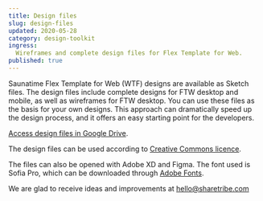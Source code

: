 ```yaml
---
title: Design files
slug: design-files
updated: 2020-05-28
category: design-toolkit
ingress:
  Wireframes and complete design files for Flex Template for Web.
published: true
---
```


Saunatime Flex Template for Web (WTF) designs are available as Sketch files. The design files include complete designs for FTW desktop and mobile, as well as wireframes for FTW desktop. You can use these files as the basis for your own designs. This approach can dramatically speed up the design process, and it offers an easy starting point for the developers.

[Access design files in Google Drive](https://drive.google.com/drive/folders/171T-lYUGJURrAF5qCtTZ0298WPhhG0SG?usp=sharing).

The design files can be used according to [Creative Commons licence](https://creativecommons.org/licenses/by/4.0/).

The files can also be opened with Adobe XD and Figma. The font used is Sofia Pro, which can be downloaded through [Adobe Fonts](https://fonts.adobe.com/fonts/sofia).

We are glad to receive ideas and improvements at hello@sharetribe.com
